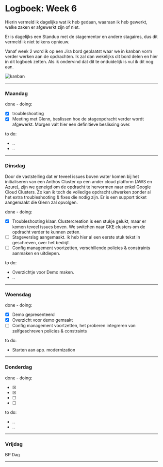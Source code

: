 # Logboek: Week 6

Hierin vermeld ik dagelijks wat ik heb gedaan, waaraan ik heb gewerkt, welke zaken er afgewerkt zijn of niet.

Er is dagelijks een Standup met de stagementor en andere stagaires, dus dit vermeld ik niet telkens opnieuw.

Vanaf week 2 word ik op een Jira bord geplaatst waar we in kanban vorm verder werken aan de opdrachten. Ik zal dan wekelijks dit bord delen en hier in dit logboek zetten. Als ik ondervind dat dit te onduidelijk is vul ik dit nog aan.

![kanban](img/kanban-wx.jpg)

---

### **Maandag**

done - doing:

- [x] troubleshooting
- [x] Meeting met Glenn, beslissen hoe de stageopdracht verder wordt afgewerkt. Morgen valt hier een definitieve beslissing over.

to do:

- ..
- ..

---

### **Dinsdag**

Door de vaststelling dat er teveel issues boven water komen bij het initialiseren van een Anthos Cluster op een ander cloud platform (AWS en Azure), zijn we geneigd om de opdracht te hervormen naar enkel Google Cloud Clusters. Zo kan ik toch de volledige opdracht uitwerken zonder al het extra troubleshooting & fixes die nodig zijn. Er is een support ticket aangemaakt die Glenn zal opvolgen.

done - doing:

- [x] Troubleshooting klaar. Clustercreation is een stukje gelukt, maar er komen teveel issues boven. We switchen naar GKE clusters om de opdracht verder te kunnen zetten.
- [ ] Stageverslag aangemaakt. Ik heb hier al een eerste stuk tekst in geschreven, over het bedrijf.
- [ ] Config management voortzetten, verschillende policies & constraints aanmaken en uitdiepen.

to do:

- Overzichtje voor Demo maken.
- ..

---

### **Woensdag**

done - doing:

- [x] Demo gepresenteerd
- [x] Overzicht voor demo gemaakt
- [ ] Config management voortzetten, het proberen integreren van zelfgeschreven policies & constraints

to do:

- Starten aan app. modernization

---

### **Donderdag**

done - doing:

- [x] 
- [x] 
- [ ] 
- [ ] 

to do:

- ..
- ..

---

### **Vrijdag**

BP Dag

---
